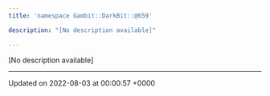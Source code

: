 ```yaml
---
title: 'namespace Gambit::DarkBit::@659'

description: "[No description available]"

---
```







[No description available]






-------------------------------

Updated on 2022-08-03 at 00:00:57 +0000